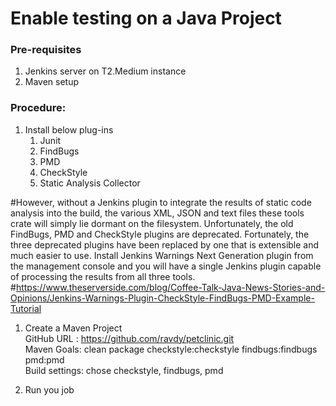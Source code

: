 # Enable testing on a Java Project

### Pre-requisites
1. Jenkins server on T2.Medium instance
2. Maven setup

### Procedure: 
1. Install below plug-ins
   1. Junit
   2. FindBugs
   3. PMD
   4. CheckStyle
   5. Static Analysis Collector
 
 #However, without a Jenkins plugin to integrate the results of static code analysis into the build, the various XML, JSON and text files these tools crate will simply lie dormant   on the filesystem. Unfortunately, the old FindBugs, PMD and CheckStyle plugins are deprecated. Fortunately, the three deprecated plugins have been replaced by one that is         extensible and much easier to use.
      Install Jenkins Warnings Next Generation plugin from the management console and you will have a single Jenkins plugin capable of processing the results from all three             tools.
 #https://www.theserverside.com/blog/Coffee-Talk-Java-News-Stories-and-Opinions/Jenkins-Warnings-Plugin-CheckStyle-FindBugs-PMD-Example-Tutorial

1. Create a Maven Project  
   GitHub URL : https://github.com/ravdy/petclinic.git  
   Maven Goals: clean package checkstyle:checkstyle findbugs:findbugs pmd:pmd  
   Build settings: chose checkstyle, findbugs, pmd  

2. Run you job
